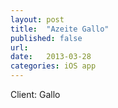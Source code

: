 ```yaml
---
layout: post
title:  "Azeite Gallo"
published: false
url: 
date:   2013-03-28
categories: iOS app
---
```




Client: Gallo 

